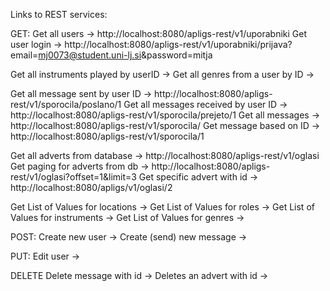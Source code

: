 Links to REST services:

GET:
Get all users -> http://localhost:8080/apligs-rest/v1/uporabniki
Get user login -> http://localhost:8080/apligs-rest/v1/uporabniki/prijava?email=mj0073@student.uni-lj.si&password=mitja

Get all instruments played by userID -> 
Get all genres from a user by ID -> 


Get all message sent by user ID -> http://localhost:8080/apligs-rest/v1/sporocila/poslano/1
Get all messages received by user ID -> http://localhost:8080/apligs-rest/v1/sporocila/prejeto/1
Get all messages -> http://localhost:8080/apligs-rest/v1/sporocila/
Get message based on ID -> http://localhost:8080/apligs-rest/v1/sporocila/1

Get all adverts from database -> http://localhost:8080/apligs-rest/v1/oglasi
Get paging for adverts from db -> http://localhost:8080/apligs-rest/v1/oglasi?offset=1&limit=3
Get specific advert with id -> http://localhost:8080/apligs/v1/oglasi/2

Get List of Values for locations -> 
Get List of Values for roles -> 
Get List of Values for instruments -> 
Get List of Values for genres -> 




POST:
Create new user -> 
Create (send) new message -> 


PUT:
Edit user -> 


DELETE
Delete message with id -> 
Deletes an advert with id -> 




